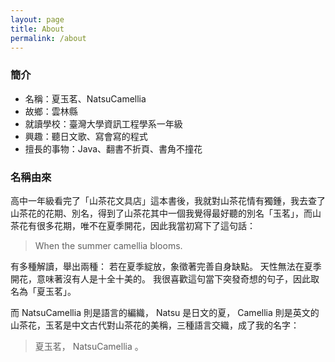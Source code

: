 ```yaml
---
layout: page
title: About
permalink: /about
---
```


### 簡介
- 名稱：夏玉茗、NatsuCamellia
- 故鄉：雲林縣
- 就讀學校：臺灣大學資訊工程學系一年級
- 興趣：聽日文歌、寫會寫的程式
- 擅長的事物：Java、翻書不折頁、書角不撞花

### 名稱由來

高中一年級看完了「山茶花文具店」這本書後，我就對山茶花情有獨鍾，我去查了山茶花的花期、別名，得到了山茶花其中一個我覺得最好聽的別名「玉茗」，而山茶花有很多花期，唯不在夏季開花，因此我當初寫下了這句話：

> When the summer camellia blooms.

有多種解讀，舉出兩種：
若在夏季綻放，象徵著完善自身缺點。
天性無法在夏季開花，意味著沒有人是十全十美的。
我很喜歡這句當下突發奇想的句子，因此取名為「夏玉茗」。

而 NatsuCamellia 則是語言的編織， Natsu 是日文的夏， Camellia 則是英文的山茶花，玉茗是中文古代對山茶花的美稱，三種語言交織，成了我的名字：

> 夏玉茗， NatsuCamellia 。